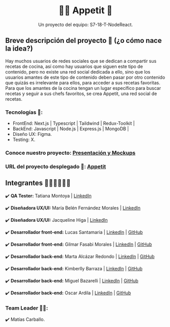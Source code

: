 <h1 align = "center">👨‍🍳 Appetit 🥘</h1>

<p align = "center">Un proyecto del equipo: S7-18-T-NodeReact.</p>

## Breve descripción del proyecto 📜 (¿o cómo nace la idea?)

Hay muchos usuarios de redes sociales que se dedican a compartir sus recetas de cocina, así como hay usuarios que siguen este tipo de contenido, pero no existe una red social dedicada a ello, sino que los usuarios amantes de este tipo de contenido deben pasar por otro contenido que quizás es irrelevante para ellos, para acceder a sus recetas favoritas. Para que los amantes de la cocina tengan un lugar específico para buscar recetas y seguir a sus chefs favoritos, se crea Appetit, una red social de recetas. 

### Tecnologías 🚀:
* FrontEnd: Next.js | Typescript | Taildwind | Redux-Toolkit |
* BackEnd: Javascript | Node.js | Express.js | MongoDB |
* Diseño UX: Figma.
* Testing: X.

### Conoce nuestro proyecto: [Presentación y Mockups](https://www.canva.com/design/DAFge6IRZqo/-dvmrAwsrmSrb6Pc3ABlJA/view?utm_content=DAFge6IRZqo&utm_campaign=designshare&utm_medium=link&utm_source=publishsharelink#13)

### URL del proyecto desplegado 🔗:  [Appetit](https://appetit-recetas.vercel.app/)

## Integrantes 👩🏻‍💻👨🏽‍💻
✔️ **QA Tester:** Tatiana Montoya | [LinkedIn](.)

✔️ **Diseñadora UX/UI:** María Belén Fernández Morales | [LinkedIn](https://www.linkedin.com/in/belen-fernandez-morales/)

✔️ **Diseñadora UX/UI:** Jacqueline Higa | [LinkedIn](https://www.linkedin.com/in/jacqueline-higa-velasquez/)

✔️ **Desarrollador front-end:** Lucas Santamaria | [LinkedIn](https://www.linkedin.com/in/lucas-santamaria-ab1512225/) | [GitHub](https://github.com/LucasSantamaria76)

✔️ **Desarrollador front-end:** Gilmar Fasabi Morales | [LinkedIn](https://www.linkedin.com/in/gilmar-fasabi-morales/) | [GitHub](https://github.com/gijofam)

✔️ **Desarrollador back-end:** Marta Alcázar Redondo | [LinkedIn](https://www.linkedin.com/in/marta-alc%C3%A1zar-redondo/) | [GitHub](https://github.com/martaalcazarr)

✔️ **Desarrollador back-end:** Kimberlly Barraza | [LinkedIn](https://pe.linkedin.com/in/kimberllynbarrazat/es) | [GitHub](https://github.com/KNBT)

✔️ **Desarrollador back-end:** Miguel Bazarelli | [LinkedIn](http://linkedin.com/in/miguel-ernesto-bazzarelli-8b5029247) | [GitHub](https://github.com/Migbazz)

✔️ **Desarrollador back-end:** Oscar Ardila | [LinkedIn](https://www.linkedin.com/in/oscarardila96/) | [GitHub](https://github.com/oscarardila96)

### Team Leader 👨‍🚀:
✔️ Matías Carballo.
